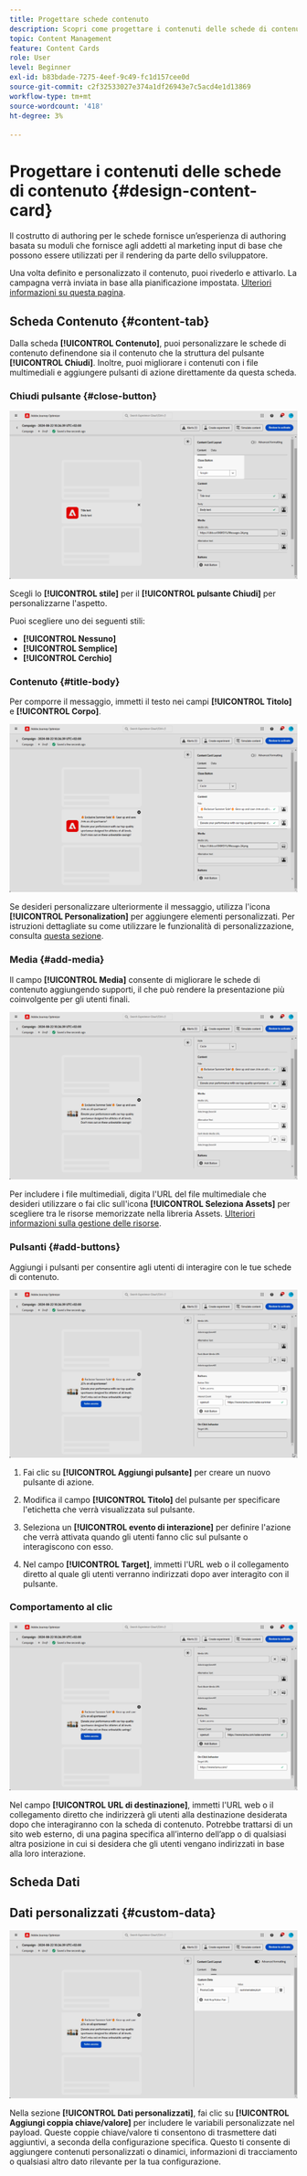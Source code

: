 ```yaml
---
title: Progettare schede contenuto
description: Scopri come progettare i contenuti delle schede di contenuto
topic: Content Management
feature: Content Cards
role: User
level: Beginner
exl-id: b83bdade-7275-4eef-9c49-fc1d157cee0d
source-git-commit: c2f32533027e374a1df26943e7c5acd4e1d13869
workflow-type: tm+mt
source-wordcount: '418'
ht-degree: 3%

---
```


# Progettare i contenuti delle schede di contenuto {#design-content-card}

Il costrutto di authoring per le schede fornisce un’esperienza di authoring basata su moduli che fornisce agli addetti al marketing input di base che possono essere utilizzati per il rendering da parte dello sviluppatore.

Una volta definito e personalizzato il contenuto, puoi rivederlo e attivarlo. La campagna verrà inviata in base alla pianificazione impostata. [Ulteriori informazioni su questa pagina](../campaigns/review-activate-campaign.md).

## Scheda Contenuto {#content-tab}

Dalla scheda **[!UICONTROL Contenuto]**, puoi personalizzare le schede di contenuto definendone sia il contenuto che la struttura del pulsante **[!UICONTROL Chiudi]**. Inoltre, puoi migliorare i contenuti con i file multimediali e aggiungere pulsanti di azione direttamente da questa scheda.

### Chiudi pulsante {#close-button}

![](assets/content-card-design-1.png)

Scegli lo **[!UICONTROL stile]** per il **[!UICONTROL pulsante Chiudi]** per personalizzarne l&#39;aspetto.

Puoi scegliere uno dei seguenti stili:

* **[!UICONTROL Nessuno]**
* **[!UICONTROL Semplice]**
* **[!UICONTROL Cerchio]**

### Contenuto {#title-body}

Per comporre il messaggio, immetti il testo nei campi **[!UICONTROL Titolo]** e **[!UICONTROL Corpo]**.

![](assets/content-card-design-2.png)

Se desideri personalizzare ulteriormente il messaggio, utilizza l&#39;icona **[!UICONTROL Personalization]** per aggiungere elementi personalizzati. Per istruzioni dettagliate su come utilizzare le funzionalità di personalizzazione, consulta [questa sezione](../personalization/personalize.md).

<!--
+++More options with advanced formatting

If the **[!UICONTROL Advanced formatting mode]** is switched on, you can choose for your **[!UICONTROL Header]** and **[!UICONTROL Body]**:

* the **[!UICONTROL Font]**
* the **[!UICONTROL Pt size]**
* the **[!UICONTROL Font Color]**
* the **[!UICONTROL Alignment]**
+++
-->

### Media {#add-media}

Il campo **[!UICONTROL Media]** consente di migliorare le schede di contenuto aggiungendo supporti, il che può rendere la presentazione più coinvolgente per gli utenti finali.

![](assets/content-card-design-3.png)

Per includere i file multimediali, digita l&#39;URL del file multimediale che desideri utilizzare o fai clic sull&#39;icona **[!UICONTROL Seleziona Assets]** per scegliere tra le risorse memorizzate nella libreria Assets. [Ulteriori informazioni sulla gestione delle risorse](../integrations/assets.md).

<!--
+++More options with advanced formatting

If the **[!UICONTROL Advanced formatting mode]** is switched on, you can add an **[!UICONTROL Alternative text]** for screen reading applications and another asset in the **[!UICONTROL Dark Mode Media URL]** field.

+++
-->

### Pulsanti {#add-buttons}

Aggiungi i pulsanti per consentire agli utenti di interagire con le tue schede di contenuto.

![](assets/content-card-design-4.png)

1. Fai clic su **[!UICONTROL Aggiungi pulsante]** per creare un nuovo pulsante di azione.

1. Modifica il campo **[!UICONTROL Titolo]** del pulsante per specificare l&#39;etichetta che verrà visualizzata sul pulsante.

1. Seleziona un **[!UICONTROL evento di interazione]** per definire l&#39;azione che verrà attivata quando gli utenti fanno clic sul pulsante o interagiscono con esso.

1. Nel campo **[!UICONTROL Target]**, immetti l&#39;URL web o il collegamento diretto al quale gli utenti verranno indirizzati dopo aver interagito con il pulsante.

<!--
+++More options with advanced formatting

If the **[!UICONTROL Advanced formatting mode]** is switched on, you can choose for your **[!UICONTROL Buttons]**:

* the **[!UICONTROL Font]**
* the **[!UICONTROL Pt size]**
* the **[!UICONTROL Font Color]**
* the **[!UICONTROL Alignment]**

+++
-->

### Comportamento al clic

![](assets/content-card-design-5.png)

Nel campo **[!UICONTROL URL di destinazione]**, immetti l&#39;URL web o il collegamento diretto che indirizzerà gli utenti alla destinazione desiderata dopo che interagiranno con la scheda di contenuto. Potrebbe trattarsi di un sito web esterno, di una pagina specifica all’interno dell’app o di qualsiasi altra posizione in cui si desidera che gli utenti vengano indirizzati in base alla loro interazione.

## Scheda Dati

## Dati personalizzati {#custom-data}

![](assets/content-card-design-6.png)

Nella sezione **[!UICONTROL Dati personalizzati]**, fai clic su **[!UICONTROL Aggiungi coppia chiave/valore]** per includere le variabili personalizzate nel payload. Queste coppie chiave/valore ti consentono di trasmettere dati aggiuntivi, a seconda della configurazione specifica. Questo ti consente di aggiungere contenuti personalizzati o dinamici, informazioni di tracciamento o qualsiasi altro dato rilevante per la tua configurazione.

